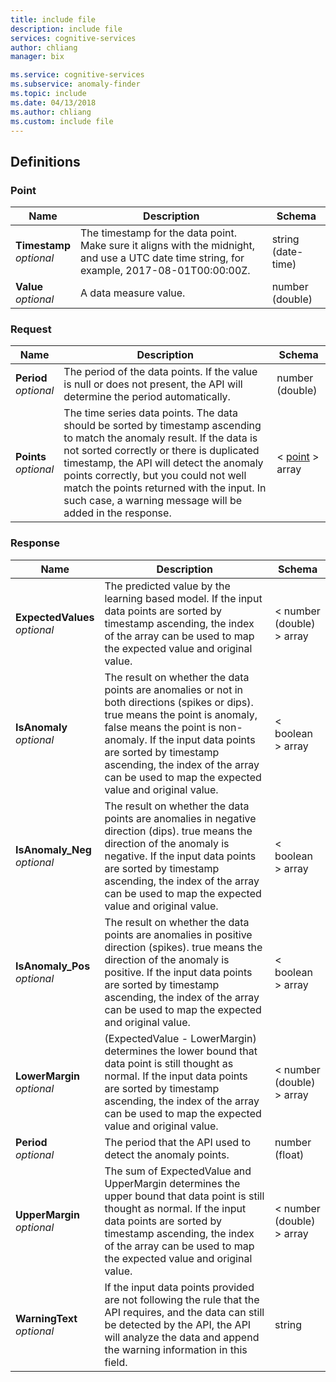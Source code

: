 ```yaml
---
title: include file
description: include file
services: cognitive-services
author: chliang
manager: bix

ms.service: cognitive-services
ms.subservice: anomaly-finder
ms.topic: include
ms.date: 04/13/2018
ms.author: chliang
ms.custom: include file
---
```

<a name="definitions"></a>
## Definitions

<a name="point"></a>
### Point

|Name|Description|Schema|
|---|---|---|
|**Timestamp**  <br>*optional*|The timestamp for the data point. Make sure it aligns with the midnight, and use a UTC date time string, for example, 2017-08-01T00:00:00Z.|string (date-time)|
|**Value**  <br>*optional*|A data measure value.|number (double)|


<a name="request"></a>
### Request

|Name|Description|Schema|
|---|---|---|
|**Period**  <br>*optional*|The period of the data points. If the value is null or does not present, the API will determine the period automatically.|number (double)|
|**Points**  <br>*optional*|The time series data points. The data should be sorted by timestamp ascending to match the anomaly result. If the data is not sorted correctly or there is duplicated timestamp, the API will detect the anomaly points correctly, but you could not well match the points returned with the input. In such case, a warning message will be added in the response.|< [point](#point) > array|


<a name="response"></a>
### Response

|Name|Description|Schema|
|---|---|---|
|**ExpectedValues**  <br>*optional*|The predicted value by the learning based model. If the input data points are sorted by timestamp ascending, the index of the array can be used to map the expected value and original value.|< number (double) > array|
|**IsAnomaly**  <br>*optional*|The result on whether the data points are anomalies or not in both directions (spikes or dips). true means the point is anomaly, false means the point is non-anomaly. If the input data points are sorted by timestamp ascending, the index of the array can be used to map the expected value and original value.|< boolean > array|
|**IsAnomaly_Neg**  <br>*optional*|The result on whether the data points are anomalies in negative direction (dips). true means the direction of the anomaly is negative. If the input data points are sorted by timestamp ascending, the index of the array can be used to map the expected value and original value.|< boolean > array|
|**IsAnomaly_Pos**  <br>*optional*|The result on whether the data points are anomalies in positive direction (spikes). true means the direction of the anomaly is positive. If the input data points are sorted by timestamp ascending, the index of the array can be used to map the expected and original value.|< boolean > array|
|**LowerMargin**  <br>*optional*|(ExpectedValue - LowerMargin) determines the lower bound that data point is still thought as normal. If the input data points are sorted by timestamp ascending, the index of the array can be used to map the expected value and original value.|< number (double) > array|
|**Period**  <br>*optional*|The period that the API used to detect the anomaly points.|number (float)|
|**UpperMargin**  <br>*optional*|The sum of ExpectedValue and UpperMargin determines the upper bound that data point is still thought as normal. If the input data points are sorted by timestamp ascending, the index of the array can be used to map the expected value and original value.|< number (double) > array|
|**WarningText**  <br>*optional*|If the input data points provided are not following the rule that the API requires, and the data can still be detected by the API, the API will analyze the data and append the warning information in this field.|string|



